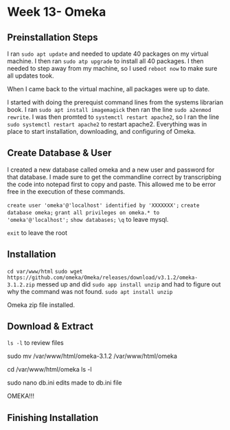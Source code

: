# Week 13- Omeka

## Preinstallation Steps
I ran `sudo apt update` and needed to update 40 packages on my virtual machine. 
I then ran `sudo atp upgrade` to install all 40 packages. 
I then needed to step away from my machine, so I used `reboot now` to make sure all updates took.

When I came back to the virtual machine, all packages were up to date. 

I started with doing the prerequist command lines from the systems librarian book. I ran `sudo apt install imagemagick` then ran the line `sudo a2enmod rewrite`. I was then promted to `systemctl restart apache2`, so I ran the line `
sudo systemctl restart apache2` to restart apache2.  Everything was in place to start installation, downloading, and configuring of Omeka. 

## Create Database & User

I created a new database called omeka and a new user and password for that database. I made sure to get the commandline correct by transcripbing the code into notepad first to copy and paste. This allowed me to be error free in the execution of these commands. 

`create user 'omeka'@'localhost' identified by 'XXXXXXX';`
`create database omeka;`
`grant all privileges on omeka.* to 'omeka'@'localhost';`
`show databases;`
`\q` to leave mysql.

`exit` to leave the root

## Installation

`cd var/www/html`
`sudo wget https://github.com/omeka/Omeka/releases/download/v3.1.2/omeka-3.1.2.zip`
messed up and did `sudo app install unzip` and had to figure out why the command was not found. 
`sudo apt install unzip`

Omeka zip file installed.

## Download & Extract
`ls -l` to review files

sudo mv /var/www/html/omeka-3.1.2 /var/www/html/omeka

cd /var/www/html/omeka
ls -l

sudo nano db.ini
edits made to db.ini file

OMEKA!!!

## Finishing Installation 
